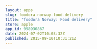 ```yaml
---
layout: apps
slug: foodora-norway-food-delivery
title: "foodora Norway: Food delivery"
store: apple
app_id: 998930867
date: 2024-07-02T10:03:32Z
published: 2015-09-10T10:31:21Z
---
```

